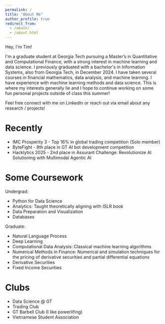 ```yaml
---
permalink: /
title: "About Me"
author_profile: true
redirect_from: 
  - /about/
  - /about.html
---
```

Hey, I'm Tim! 

I'm a graduate student at Georgia Tech pursuing a Master’s in Quantitative and Computational Finance, with a strong interest in machine learning and data science. I previously graduated with a bachelor's in Information Systems, also from Georgia Tech, in December 2024. I have taken several courses in financial mathematics, data analysis, and machine learning. I have experience with machine learning methods and data science. This is where my interests generally lie and I hope to continue working on some fun personal projects outside of class this summer! 

Feel free connect with me on LinkedIn or reach out via email about any research / projects! 

Recently
======
- IMC Prosperity 3 - Top 16% in global trading competition (Solo member) 
- ByteFight - 8th place in GT AI bot development competition 
- Hacklytics 2025 - 2nd place in Assurant Challenge: Revolutionize AI Solutioning with Multimodal Agentic AI

Some Coursework 
======
Undergrad: 
- Python for Data Science
- Analytics: Taught theoretically aligning with ISLR book
- Data Preparation and Visualization 
- Databases 

Graduate:
- Natural Language Process
- Deep Learning
- Computational Data Analysis: Classical machine learning algorithms 
- Numerical Methods in Finance: Numerical and simulation techniques for the pricing of derivative securities and partial differential equations 
- Derivative Securities
- Fixed Income Securities 

Clubs
======
- Data Science @ GT
- Trading Club 
- GT Barbell Club (I like powerlifing)
- Vietnamese Student Association 